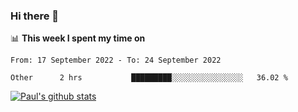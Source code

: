 ### Hi there 👋

📊 **This week I spent my time on**
<!--START_SECTION:waka-->

```text
From: 17 September 2022 - To: 24 September 2022

Other      2 hrs           █████████░░░░░░░░░░░░░░░░   36.02 %
```

<!--END_SECTION:waka-->


[![Paul's github stats](https://github-readme-stats.vercel.app/api?username=mickeyouyou&theme=dracula&show_icons=true)](https://github.com/anuraghazra/github-readme-stats)
